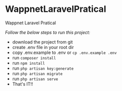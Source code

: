 # WappnetLaravelPratical
Wappnet Laravel Pratical

_Follow the below steps to run this project:_

- download the project from git
- create .env file in your root dir
- copy .env.example to .env or `cp .env.example .env`
- run `composer install`
- run `npm install`
- run `php artisan key:generate`
- run `php artisan migrate`
- run `php artisan serve`
- That's IT!!


